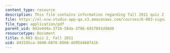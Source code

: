 ```yaml
---
content_type: resource
description: This file contains information regarding fall 2011 quiz 2.
file: https://ol-ocw-studio-app-qa.s3.amazonaws.com/courses/6-003-signals-and-systems-fall-2011/843195ca304060768566dd95d468f41b_MIT6_003F11_q2.pdf
file_type: application/pdf
parent_uid: 042e449a-3718-58da-3786-6017891d48d8
resourcetype: Document
title: 6.003 Quiz 2, Fall 2011
uid: 843195ca-3040-6076-8566-dd95d468f41b
---
```

